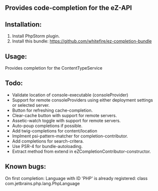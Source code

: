 Provides code-completion for the eZ-API
---------------------------------------

Installation:
-------------
1. Install PhpStorm plugin.
2. Install this bundle: https://github.com/whitefire/ez-completion-bundle

Usage:
------
Provides completion for the ContentTypeService

Todo:
-----
* Validate location of console-executable (consoleProvider)
* Support for remote consoleProviders using either deployment settings or selected server.
* Button for refreshing cache-completion.
* Clear-cache button with support for remote servers.
* Assetic-watch toggle with support for remote servers.
* Auto-poup completions if possible.
* Add twig-completions for content/location
* Implment psi-pattern-matcher for completion-contributor.
* Add completions for search-critera.
* Use PSR-4 for bundle-autoloading.
* Extract method from extend in eZCompletionContributor-constructor.

Known bugs:
----------
On first completion: Language with ID 'PHP' is already registered: class com.jetbrains.php.lang.PhpLanguage
